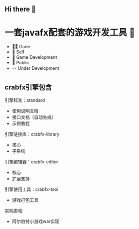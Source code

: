 ## Hi there 👋

# 一套javafx配套的游戏开发工具 🦀
- 🙋‍♀️ Gane
- 🌈 Self
- 🍿 Game Development
- 🧙 Public
- 🪢 Under Development

## crabfx引擎包含

引擎标准：standard
- 使用说明文档
- 接口文档（自动生成）
- 示例教程

引擎链接库：crabfx-library
- 核心
- 子系统

引擎编辑器：crabfx-editor
- 核心
- 扩展支持

引擎使用工具：crabfx-tool
- 游戏打包工具

实例游戏:
- 阿尔伯特小游戏war实现
